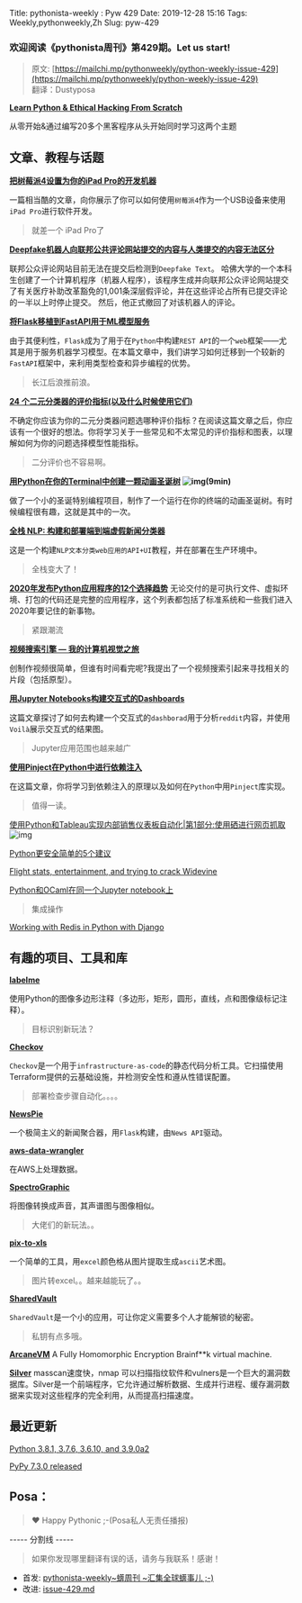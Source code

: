 Title: pythonista-weekly : Pyw 429
Date: 2019-12-28 15:16
Tags: Weekly,pythonweekly,Zh 
Slug: pyw-429

### 欢迎阅读《pythonista周刊》第429期。Let us start!


>原文: [https://mailchi.mp/pythonweekly/python-weekly-issue-429](https://mailchi.mp/pythonweekly/python-weekly-issue-429)  
>翻译：Dustyposa

**[Learn Python & Ethical Hacking From Scratch](https://click.linksynergy.com/link?id=x9UsEHf2tls&offerid=507388.1527300&type=2&murl=https%3A%2F%2Fwww.udemy.com%2Fcourse%2Flearn-python-and-ethical-hacking-from-scratch%2F)**

从零开始&amp;通过编写20多个黑客程序从头开始同时学习这两个主题




## 文章、教程与话题
**[把树莓派4设置为你的iPad Pro的开发机器](https://sausheong.github.io/posts/pi4-dev-ipadpro/)**

一篇相当酷的文章，向你展示了你可以如何使用`树莓派4`作为一个USB设备来使用`iPad Pro`进行软件开发。

> 就差一个 iPad Pro了

**[Deepfake机器人向联邦公共评论网站提交的内容与人类提交的内容无法区分](https://techscience.org/a/2019121801/)**

联邦公众评论网站目前无法在提交后检测到`Deepfake Text`。 哈佛大学的一个本科生创建了一个计算机程序（机器人程序），该程序生成并向联邦公众评论网站提交了有关医疗补助改革豁免的1,001条深层假评论，并在这些评论占所有已提交评论的一半以上时停止提交。 然后，他正式撤回了对该机器人的评论。

**[将Flask移植到FastAPI用于ML模型服务](https://www.pluralsight.com/tech-blog/porting-flask-to-fastapi-for-ml-model-serving/)**

由于其便利性，`Flask`成为了用于在`Python`中构建`REST API`的一个`web`框架——尤其是用于服务机器学习模型。在本篇文章中，我们讲学习如何迁移到一个较新的`FastAPI`框架中，来利用类型检查和异步编程的优势。

> 长江后浪推前浪。

**[24 个二元分类器的评价指标(以及什么时候使用它们)](https://neptune.ml/blog/evaluation-metrics-binary-classification)**

不确定你应该为你的二元分类器问题选哪种评价指标？在阅读这篇文章之后，你应该有一个很好的想法。你将学习关于一些常见和不太常见的评价指标和图表，以理解如何为你的问题选择模型性能指标。

> 二分评价也不容易啊。

**[用Python在你的Terminal中创建一颗动画圣诞树](https://www.youtube.com/watch?v=lbbNoCFSBV4) ![img](https://gallery.mailchimp.com/e2e180baf855ac797ef407fc7/images/8def3887-e9e9-4a48-95e0-74045a6a23fc.png)(9min)**

做了一个小的圣诞特别编程项目，制作了一个运行在你的终端的动画圣诞树。有时候编程很有趣，这就是其中的一次。

**[全栈 NLP: 构建和部署端到端虚假新闻分类器](https://hatem-hassan.com/blog/fullstack-nlp-building-and-deploying-end-to-end-fake-news-classifier)**

这是一个构建`NLP文本分类web应用的API+UI`教程，并在部署在生产环境中。

> 全栈变大了！

**[2020年发布Python应用程序的12个选择趋势](https://tryexceptpass.org/article/distributing-python-applications/)**
无论交付的是可执行文件、虚拟环境、打包的代码还是完整的应用程序，这个列表都包括了标准系统和一些我们进入2020年要记住的新事物。

> 紧跟潮流

**[视频搜索引擎 — 我的计算机视觉之旅](https://t.co/HrDzllWYtJ)**

创制作视频很简单，但谁有时间看完呢?我提出了一个视频搜索引起来寻找相关的片段（包括原型）。

**[用Jupyter Notebooks构建交互式的Dashboards](https://pbpython.com/interactive-dashboards.html)**

这篇文章探讨了如何去构建一个交互式的`dashborad`用于分析`reddit`内容，并使用`Voilà`展示交互式的结果图。

> Jupyter应用范围也越来越广

**[使用Pinject在Python中进行依赖注入](https://blog.pepy.tech/python/patterns/2019/12/21/dependency-injection-with-pinject.html)**

在这篇文章，你将学习到依赖注入的原理以及如何在`Python`中用`Pinject`库实现。

> 值得一读。

[使用Python和Tableau实现内部销售仪表板自动化|第1部分:使用硒进行网页抓取](https://www.youtube.com/watch?v=KVZjGFJcUic) ![img](https://gallery.mailchimp.com/e2e180baf855ac797ef407fc7/images/8def3887-e9e9-4a48-95e0-74045a6a23fc.png)

[Python更安全简单的5个建议](https://t.co/XZsRmvaFOw)

[Flight stats, entertainment, and trying to crack Widevine](https://blog.jonlu.ca/posts/aa-tracker)

[Python和OCaml在同一个Jupyter notebook上](https://blog.janestreet.com/using-python-and-ocaml-in-the-same-jupyter-notebook/)

> 集成操作

[Working with Redis in Python with Django](https://stackabuse.com/working-with-redis-in-python-with-django/)

## 有趣的项目、工具和库

**[labelme](https://github.com/wkentaro/labelme)**

使用Python的图像多边形注释（多边形，矩形，圆形，直线，点和图像级标记注释）。

> 目标识别新玩法？



**[Checkov](https://github.com/bridgecrewio/checkov)**

`Checkov`是一个用于`infrastructure-as-code`的静态代码分析工具。它扫描使用Terraform提供的云基础设施，并检测安全性和遵从性错误配置。

> 部署检查步骤自动化。。。。



**[NewsPie](https://github.com/skamieniarz/newspie)**

一个极简主义的新闻聚合器，用`Flask`构建，由`News API`驱动。

**[aws-data-wrangler](https://github.com/awslabs/aws-data-wrangler)**

在AWS上处理数据。

**[SpectroGraphic](https://github.com/LeviBorodenko/spectrographic)**

将图像转换成声音，其声谱图与图像相似。

> 大佬们的新玩法。。

**[pix-to-xls](https://github.com/joelibaceta/pix-to-xls)** 

一个简单的工具，用`excel`颜色格从图片提取生成`ascii`艺术图。



> 图片转excel。。越来越能玩了。。

**[SharedVault](https://github.com/nanassito/SharedVault)**

`SharedVault`是一个小的应用，可让你定义需要多个人才能解锁的秘密。

> 私钥有点多哦。

**[ArcaneVM](https://github.com/f-prime/arcanevm)**
A Fully Homomorphic Encryption Brainf**k virtual machine.

**[Silver](https://github.com/s0md3v/Silver)** 
masscan速度快，nmap 可以扫描指纹软件和vulners是一个巨大的漏洞数据库。Silver是一个前端程序，它允许通过解析数据、生成并行进程、缓存漏洞数据来实现对这些程序的完全利用，从而提高扫描速度。

## 最近更新

[Python 3.8.1, 3.7.6, 3.6.10, and 3.9.0a2](https://blog.python.org/2019/12/python-381-376-3610-and-390a2-are-now.html)

[PyPy 7.3.0 released](https://morepypy.blogspot.com/2019/12/pypy-730-released.html)

## Posa：
> ❤️ Happy Pythonic ;-(Posa私人无责任播报)  





----- 分割线 -----

> 如果你发现哪里翻译有误的话，请务与我联系！感谢！
>




- 首发: [pythonista-weekly~蠎周刊 ~汇集全球蠎事儿 ;-)](http://weekly.pychina.org/python-weekly/pyw-429.html)
- 改进: [issue-429.md](https://github.com/PyChina/weekly/blob/master/content/python-weekly/issue%23429.md)


